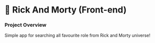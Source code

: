 # 🎨 Rick And Morty (Front-end)


### Project Overview

Simple app for searching all favourite role from Rick and Morty universe! 
